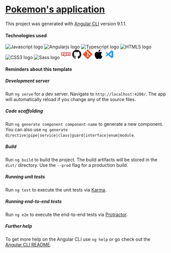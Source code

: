 
<h1><a href="https://doligex-ng9-udemy-pokemon-app.firebaseapp.com/login">Pokemon's application</a></h1>

This project was generated with [Angular CLI](https://github.com/angular/angular-cli) version 9.1.1.


<h4> Technologies used</h4>
<p align="left">
<img src="https://devicons.github.io/devicon/devicon.git/icons/javascript/javascript-original.svg" title="Javascript" alt="Javascript logo" width="30" height="30"/> 
<img src="https://devicons.github.io/devicon/devicon.git/icons/angularjs/angularjs-original.svg" title="Angular" alt="Angularjs logo" width="30" height="30"/> 
<img src="https://devicons.github.io/devicon/devicon.git/icons/typescript/typescript-original.svg" title="Typescript" alt="Typescript logo" width="30" height="30"/>
<img src="https://devicons.github.io/devicon/devicon.git/icons/html5/html5-original-wordmark.svg" title="HTML5" alt="HTML5 logo" width="30" height="30"/> 
<img src="https://devicons.github.io/devicon/devicon.git/icons/css3/css3-original-wordmark.svg" title="CSS3" alt="CSS3 logo" width="30" height="30"/> 
<img src="https://devicons.github.io/devicon/devicon.git/icons/sass/sass-original.svg" title="Sass" alt="Sass logo" width="30" height="30"/>
<img src="https://raw.githubusercontent.com/devicons/devicon/0d6c64dbbf311879f7d563bfc3ccf559f9ed111c/icons/npm/npm-original-wordmark.svg" title="NPM" alt="npm logo" width="30" height="30"/> 
<img src="https://raw.githubusercontent.com/devicons/devicon/0d6c64dbbf311879f7d563bfc3ccf559f9ed111c/icons/github/github-original.svg" title="Github" alt="github logo" width="30" height="30"/> 
<img src="https://raw.githubusercontent.com/devicons/devicon/0d6c64dbbf311879f7d563bfc3ccf559f9ed111c/icons/git/git-original.svg" title="Git" alt="git logo" width="30" height="30"/> 
<img src="https://raw.githubusercontent.com/devicons/devicon/0d6c64dbbf311879f7d563bfc3ccf559f9ed111c/icons/apple/apple-original.svg" title="Mac" alt="Apple logo" width="30" height="30"/>
<img src="https://raw.githubusercontent.com/PKief/vscode-material-icon-theme/36c6d3ef63c06fe942b62da9303b559d8b4535b3/icons/vscode.svg" title="VSCode" alt="VSCode logo" width="30" height="30"/>
</p>

<h4> Reminders about this template </h4>

<h5>Development server</h5>

Run `ng serve` for a dev server. Navigate to `http://localhost:4200/`. The app will automatically reload if you change any of the source files.

<h5>Code scaffolding</h5>


Run `ng generate component component-name` to generate a new component. You can also use `ng generate directive|pipe|service|class|guard|interface|enum|module`.

<h5>Build</h5>

Run `ng build` to build the project. The build artifacts will be stored in the `dist/` directory. Use the `--prod` flag for a production build.

<h5>Running unit tests</h5>


Run `ng test` to execute the unit tests via [Karma](https://karma-runner.github.io).

<h5>Running end-to-end tests</h5>


Run `ng e2e` to execute the end-to-end tests via [Protractor](http://www.protractortest.org/).


<h5>Further help</h5>

To get more help on the Angular CLI use `ng help` or go check out the [Angular CLI README](https://github.com/angular/angular-cli/blob/master/README.md).
